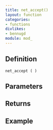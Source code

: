 ```yaml
---
title: net_accept()
layout: function
categories:
- functions
divlikes:
- bennugd
module: mod_
---
```


## Definition

    net_accept ( )

## Parameters

## Returns

## Example
